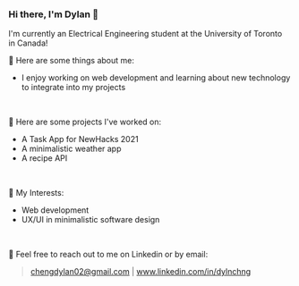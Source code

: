 ### Hi there, I'm Dylan 👋

I'm currently an Electrical Engineering student at the University of Toronto in Canada!
<br>

💬 Here are some things about me:
- I enjoy working on web development and learning about new technology to integrate into my projects
<br>

🔭 Here are some projects I've worked on: <br>
- A Task App for NewHacks 2021
- A minimalistic weather app
- A recipe API
<br>

🌱 My Interests:
- Web development
- UX/UI in minimalistic software design
<br>

🤔 Feel free to reach out to me on Linkedin or by email: 
> chengdylan02@gmail.com | www.linkedin.com/in/dylnchng

<!--
**dylncheng/dylncheng** is a ✨ _special_ ✨ repository because its `README.md` (this file) appears on your GitHub profile.

Here are some ideas to get you started:

- 🔭 I’m currently working on ...
- 🌱 I’m currently learning ...
- 👯 I’m looking to collaborate on ...
- 🤔 I’m looking for help with ...
- 💬 Ask me about ...
- 📫 How to reach me: ...
- 😄 Pronouns: ...
- ⚡ Fun fact: ...
-->

